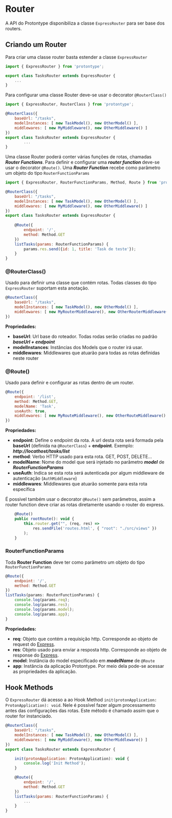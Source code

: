 # Router

A API do Protontype disponibiliza a classe ```ExpressRouter``` para ser base dos routers.

## Criando um Router

Para criar uma classe router basta estender a classe ```ExpressRouter```

```javascript
import { ExpressRouter } from 'protontype';

export class TasksRouter extends ExpressRouter {
    ...
}
```

Para configurar uma classe Router deve-se usar o decorator ```@RouterClass()```

```javascript
import { ExpressRouter, RouterClass } from 'protontype';

@RouterClass({
    baseUrl: "/tasks",
    modelInstances: [ new TaskModel(), new OtherModel() ],
    middlewares: [ new MyMiddleware(), new OtherMiddleware() ]
})
export class TasksRouter extends ExpressRouter {
        ...
}
```

Uma classe Router poderá conter várias funções de rotas, chamadas ***Router Functions***. Para definir e configurar uma ***router function*** deve-se usar o decorator ```@Route()```. Uma ***Router Function*** recebe como parâmetro um objeto do tipo ```RouterFunctionParams```

```javascript
import { ExpressRouter, RouterFunctionParams, Method, Route } from 'protontype';

@RouterClass({
    baseUrl: "/tasks",
    modelInstances: [ new TaskModel(), new OtherModel() ],
    middlewares: [ new MyMiddleware(), new OtherMiddleware() ]
})
export class TasksRouter extends ExpressRouter {
    
    @Route({
        endpoint: '/',
        method: Method.GET
    })
    listTasks(params: RouterFunctionParams) {
        params.res.send({id: 1, title: 'Task de teste'});
    }
}
```

### @RouterClass()

Usado para definir uma classe que contém rotas. Todas classes do tipo ```ExpressRouter``` suportam esta anotação.

```javascript
@RouterClass({
    baseUrl: "/tasks",
    modelInstances: [ new TaskModel(), new OtherModel() ],
    middlewares: [ new MyRouterMiddleware(), new OtherRouterMiddleware() ]
})
```
**Propriedades:**

- **baseUrl**: Url base do roteador. Todas rodas serão criadas no padrão ***baseUrl + endpoint***
- **modelInstances**: Instâncias dos Models que o router irá usar.
- **middlewares**: Middlewares que atuarão para todas as rotas definidas neste router

### @Route()

Usado para definir e configurar as rotas dentro de um router.
```javascript
@Route({
    endpoint: '/list',
    method: Method.GET,
    modelName: 'Task',
    useAuth: true,
    middlewares: [ new MyRouteMiddleware(), new OtherRouteMiddleware() ]
})
```

**Propriedades:**

- **endpoint**: Define o endpoint da rota. A url desta rota será formada pela **baseUrl** (definida na ```@RouterClass```) + **endpoint**. Exemplo: ***http://locathost/tasks/list***
- **method**: Verbo HTTP usado para esta rota. GET, POST, DELETE...
- **modelName**: Nome do model que será injetado no parâmetro ***model*** de ***RouterFunctionParams***
- **useAuth**: Indica se esta rota será autenticada por algum middleware de autenticação (```AuthMiddleware```)
- **middlewares**: Middlewares que atuarão somente para esta rota específica

É possivel também usar o decorator ```@Route()``` sem parâmetros, assim a router function deve criar as rotas diretamente usando o router do express.

```javascript
    @Route()
    public rootRoute(): void {
        this.router.get("", (req, res) =>
            res.sendFile('routes.html', { "root": "./src/views" })
        );
    }
```

### RouterFunctionParams

Toda **Router Function** deve ter como parâmetro um objeto do tipo ```RouterFunctionParams```

```javascript
@Route({
    endpoint: '/',
    method: Method.GET
})
listTasks(params: RouterFunctionParams) {
    console.log(params.req);
    console.log(params.res);
    console.log(params.model);
    console.log(params.app);
}
```
**Propriedades:**

- **req**: Objeto que contém a requisição http. Corresponde ao objeto de request do [Express](http://expressjs.com/ "").
- **res**: Objeto usado para enviar a resposta http. Corresponde ao objeto de response do [Express](http://expressjs.com/ "").
- **model**: Instância do model especificado em ***modelName*** de ```@Route```
- **app**: Instância da aplicação Protontype. Por meio dela pode-se acessar as propriedades da aplicação.

## Hook Methods

O ```ExpressRouter``` dá acesso a ao Hook Method ```init(protonApplication: ProtonApplication): void```.
Nele é possível fazer algum processamento antes das configurações das rotas. Este método é chamado assim que o router for instanciado.

```javascript
@RouterClass({
    baseUrl: "/tasks",
    modelInstances: [ new TaskModel(), new OtherModel() ],
    middlewares: [ new MyMiddleware(), new OtherMiddleware() ]
})
export class TasksRouter extends ExpressRouter {

    init(protonApplication: ProtonApplication): void {
        console.log('Init Method');
    }

    @Route({
        endpoint: '/',
        method: Method.GET
    })
    listTasks(params: RouterFunctionParams) {
        ...
    }
}
```